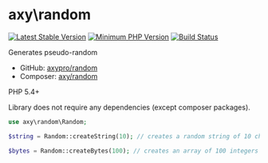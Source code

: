 # axy\random

[![Latest Stable Version](https://img.shields.io/packagist/v/axy/random.svg?style=flat-square)](https://packagist.org/packages/axy/random)
[![Minimum PHP Version](https://img.shields.io/badge/php-%3E%3D%205.4-8892BF.svg?style=flat-square)](https://php.net/)
[![Build Status](https://img.shields.io/travis/axypro/random/master.svg?style=flat-square)](https://travis-ci.org/axypro/random)

Generates pseudo-random

* GitHub: [axypro/random](https://github.com/axypro/random)
* Composer: [axy/random](https://packagist.org/packages/axy/random)

PHP 5.4+

Library does not require any dependencies (except composer packages).

```php
use axy\random\Random;

$string = Random::createString(10); // creates a random string of 10 chars

$bytes = Random::createBytes(100); // creates an array of 100 integers (0-255)
```
